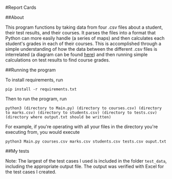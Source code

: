 #Report Cards

##About

This program functions by taking data from four .csv files about a student, their test results, and their courses. It parses the files into a format that Python can more easily handle (a series of maps) and then calculates each student's grades in each of their courses. This is accomplished through a simple understanding of how the data between the different .csv files is interrelated (a diagram can be found [here](https://www.danielwboyce.com/img/ReportCardDataInterrelated.png)) and then running simple calculations on test results to find course grades.

##Running the program

To install requirements, run

```pip install -r requirements.txt```

Then to run the program, run

```python3 (directory to Main.py) (directory to courses.csv) (directory to marks.csv) (directory to students.csv) (directory to tests.csv) (directory where output.txt should be written)```

For example, if you're operating with all your files in the directory you're executing from, you would execute

```python3 Main.py courses.csv marks.csv students.csv tests.csv ouput.txt```

##My tests

Note: The largest of the test cases I used is included in the folder `test_data`, including the appropriate output file. The output was verified with Excel for the test cases I created.
